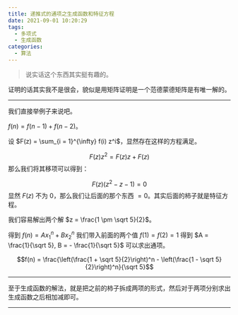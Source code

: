 ```yaml
---
title: 递推式的通项之生成函数和特征方程
date: 2021-09-01 10:20:29
tags:
  - 多项式
  - 生成函数
categories:
  - 算法
---
```

> 说实话这个东西其实挺有趣的。

证明的话其实我不是很会，貌似是用矩阵证明是一个范德蒙德矩阵是有唯一解的。

----

我们直接举例子来说吧。

$f(n) = f(n - 1) + f(n - 2)$。

设 $F(z) = \sum_{i = 1}^{\infty} f(i) z^i$，显然存在这样的方程满足。

$$F(z)z^2 = F(z)z + F(z)$$
那么我们将其移项可以得到：

$$F(z)(z^2 - z - 1) = 0$$
显然 $F(z)$ 不为 $0$，那么我们让后面的那个东西 $= 0$。其实后面的柿子就是特征方程。

我们容易解出两个解 $z = \frac{1 \pm \sqrt 5}{2}$。

得到 $f(n) = Ax_1^n + Bx_2^n$ 我们带入前面的两个值 $f(1) = f(2) = 1$ 得到 $A = \frac{1}{\sqrt 5}, B = - \frac{1}{\sqrt 5}$ 可以求出通项。

$$f(n) = \frac{\left(\frac{1 + \sqrt 5}{2}\right)^n - \left(\frac{1 - \sqrt 5}{2}\right)^n}{\sqrt 5}$$

----

至于生成函数的解法，就是把之前的柿子拆成两项的形式，然后对于两项分别求出生成函数之后相加减即可。

---

